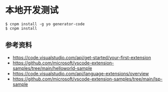 # 本地开发测试

```
$ cnpm install -g yo generator-code
$ cnpm install
```

## 参考资料

- https://code.visualstudio.com/api/get-started/your-first-extension
- https://github.com/microsoft/vscode-extension-samples/tree/main/helloworld-sample
- https://code.visualstudio.com/api/language-extensions/overview
- https://github.com/microsoft/vscode-extension-samples/tree/main/lsp-sample
